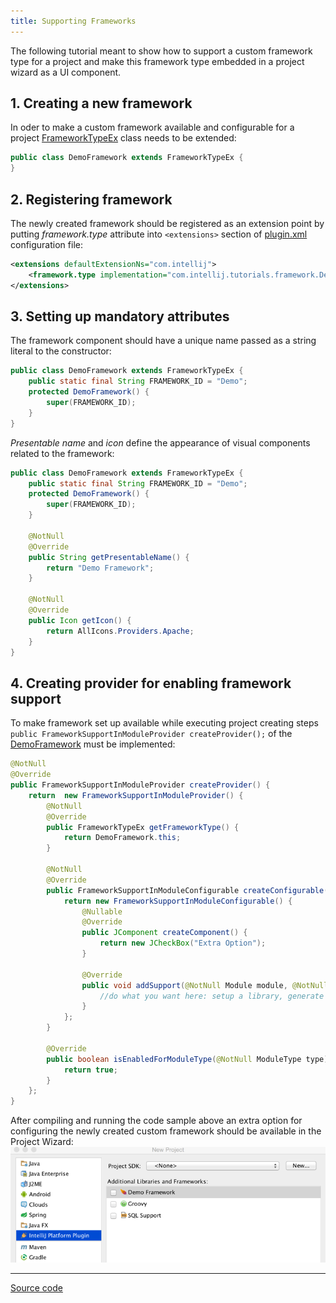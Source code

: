 ```yaml
---
title: Supporting Frameworks
---
```


The following tutorial meant to show how to support a custom framework type for a project and make this framework type embedded in a project wizard as a UI component.

## 1. Creating a new framework

In oder to make a custom framework available and configurable for a project
[FrameworkTypeEx](https://github.com/JetBrains/intellij-community/blob/master/java/idea-ui/src/com/intellij/framework/FrameworkTypeEx.java)
class needs to be extended:


```java
public class DemoFramework extends FrameworkTypeEx {
}
```

## 2. Registering framework

The newly created framework should be registered as an extension point by putting *framework.type* attribute into `<extensions>` section of
[plugin.xml](https://github.com/JetBrains/intellij-sdk/blob/master/code_samples/framework/META-INF/plugin.xml)
configuration file:


```xml
<extensions defaultExtensionNs="com.intellij">
    <framework.type implementation="com.intellij.tutorials.framework.DemoFramework"/>
</extensions>
```

## 3. Setting up mandatory attributes

The framework component should have a unique name passed as a string literal to the constructor:


```java
public class DemoFramework extends FrameworkTypeEx {
    public static final String FRAMEWORK_ID = "Demo";
    protected DemoFramework() {
        super(FRAMEWORK_ID);
    }
}
```

*Presentable name* and *icon* define the appearance of visual components related to the framework:


```java
public class DemoFramework extends FrameworkTypeEx {
    public static final String FRAMEWORK_ID = "Demo";
    protected DemoFramework() {
        super(FRAMEWORK_ID);
    }

    @NotNull
    @Override
    public String getPresentableName() {
        return "Demo Framework";
    }

    @NotNull
    @Override
    public Icon getIcon() {
        return AllIcons.Providers.Apache;
    }
}
```

## 4. Creating provider for enabling framework support

To make framework set up available while executing project creating steps 
```public FrameworkSupportInModuleProvider createProvider();```
of the
[DemoFramework](https://github.com/JetBrains/intellij-sdk/blob/master/code_samples/framework/src/com/intellij/tutorials/framework/DemoFramework.java)
must be implemented:


```java
@NotNull
@Override
public FrameworkSupportInModuleProvider createProvider() {
    return  new FrameworkSupportInModuleProvider() {
        @NotNull
        @Override
        public FrameworkTypeEx getFrameworkType() {
            return DemoFramework.this;
        }

        @NotNull
        @Override
        public FrameworkSupportInModuleConfigurable createConfigurable(@NotNull FrameworkSupportModel model) {
            return new FrameworkSupportInModuleConfigurable() {
                @Nullable
                @Override
                public JComponent createComponent() {
                    return new JCheckBox("Extra Option");
                }

                @Override
                public void addSupport(@NotNull Module module, @NotNull ModifiableRootModel model, @NotNull ModifiableModelsProvider provider) {
                    //do what you want here: setup a library, generate a specific file, etc
                }
            };
        }

        @Override
        public boolean isEnabledForModuleType(@NotNull ModuleType type) {
            return true;
        }
    };
}
```

After compiling and running the code sample above an extra option for configuring the newly created custom framework should be available in the Project Wizard:
![Custom Framework Support](framework/img/custom_framework.png)

----------

[Source code](https://github.com/JetBrains/intellij-sdk/tree/master/code_samples/framework/src/com/intellij/tutorials/framework)





